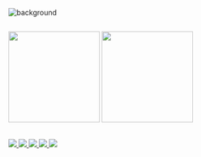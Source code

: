 ![background](https://user-images.githubusercontent.com/10364222/153791350-05a62aaa-3504-4b06-b2d7-9c9d0a7fe354.gif)
## 
<div>
      <img height="180em" src="https://github-readme-stats.vercel.app/api?username=tcsoares1914&show_icons=true&theme=vue&include_all_commits=true&count_private=true" />
      <img height="180em" src="https://github-readme-stats.vercel.app/api/top-langs/?username=tcsoares1914&layout=compact&langs_count=7&theme=vue" />
    </div>
</div>
  
 ##
 
<div> 
  <a
    href = "mailto:tcsoares84@gmail.com"
  >
    <img
      src="https://img.shields.io/badge/Gmail-D14836?logo=gmail&logoColor=white"
      target="_blank"
    >
  </a>
    <a
    href="http://www.linkedin.com/in/tcsoares1914"
    target="_blank"
  >
    <img
      src="https://custom-icon-badges.demolab.com/badge/LinkedIn-0A66C2?logo=linkedin-white&logoColor=fff"
      target="_blank"
    >
  </a> 
  <a
    href="https://www.instagram.com/tcsoares1914/"
    target="_blank"
  >
    <img
      src="https://img.shields.io/badge/Instagram-%23E4405F.svg?logo=Instagram&logoColor=white"
      target="_blank"
    >
  </a> 
  <a
    href="https://www.x.com/tcsoares1914"
    target="_blank"
  >
    <img
      src="https://img.shields.io/badge/X-%23000000.svg?logo=X&logoColor=white"
      target="_blank"
    >
  </a>
  <a 
    href="https://open.spotify.com/user/12144582651"
    target="_blank"
  >
    <img
      src="https://img.shields.io/badge/Spotify-1ED760?logo=spotify&logoColor=white"
      target="_blank"
    >
  </a> 
</div>
